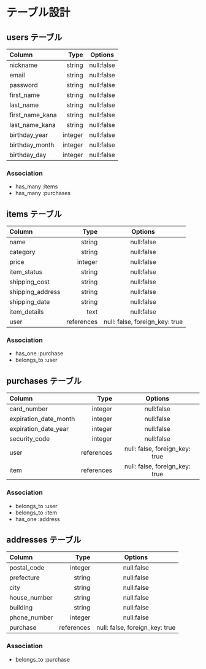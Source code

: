 # テーブル設計

## users テーブル

| Column          | Type        | Options      |
|:----------------|------------:|:------------:|
| nickname        | string      | null:false   |
| email           | string      | null:false   |
| password        | string      | null:false   |
| first_name      | string      | null:false   |
| last_name       | string      | null:false   |
| first_name_kana | string      | null:false   |
| last_name_kana  | string      | null:false   |
| birthday_year   | integer     | null:false   |
| birthday_month  | integer     | null:false   |
| birthday_day    | integer     | null:false   |

### Association

- has_many :items
- has_many :purchases

## items テーブル

| Column           | Type       | Options                        |
|:-----------------|-----------:|:------------------------------:|
| name             | string     | null:false                     |
| category         | string     | null:false                     |
| price            | integer    | null:false                     |
| item_status      | string     | null:false                     |
| shipping_cost    | string     | null:false                     |
| shipping_address | string     | null:false                     |
| shipping_date    | string     | null:false                     |
| item_details     | text       | null:false                     |
| user             | references | null: false, foreign_key: true |

### Association

- has_one    :purchase
- belongs_to :user

## purchases テーブル

| Column                | Type       | Options                        |
|:----------------------|-----------:|:------------------------------:|
| card_number           | integer    | null:false                     |
| expiration_date_month | integer    | null:false                     |
| expiration_date_year  | integer    | null:false                     |
| security_code         | integer    | null:false                     |
| user                  | references | null: false, foreign_key: true |
| item                  | references | null: false, foreign_key: true |

### Association

- belongs_to :user
- belongs_to :item
- has_one    :address

## addresses テーブル

| Column       | Type       | Options                        |
|:-------------|-----------:|:------------------------------:|
| postal_code  | integer    | null:false                     |
| prefecture   | string     | null:false                     |
| city         | string     | null:false                     |
| house_number | string     | null:false                     |
| building     | string     | null:false                     |
| phone_number | integer    | null:false                     |
| purchase     | references | null: false, foreign_key: true |

### Association

- belongs_to :purchase

